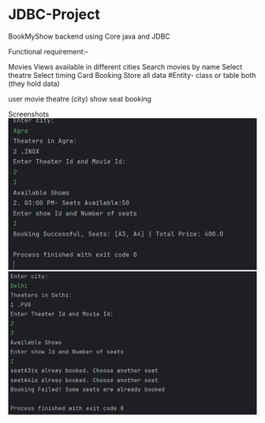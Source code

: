 # JDBC-Project

BookMyShow backend using Core java and JDBC

Functional requirement:-

Movies Views available in different cities
Search movies by name
Select theatre
Select timing
Card Booking
Store all data
#Entity- class or table both (they hold data)

user
movie
theatre (city)
show
seat
booking

Screenshots
![Screenshot](images/jdbc1.png)
![Screenshot](images/jdbc2.png)
